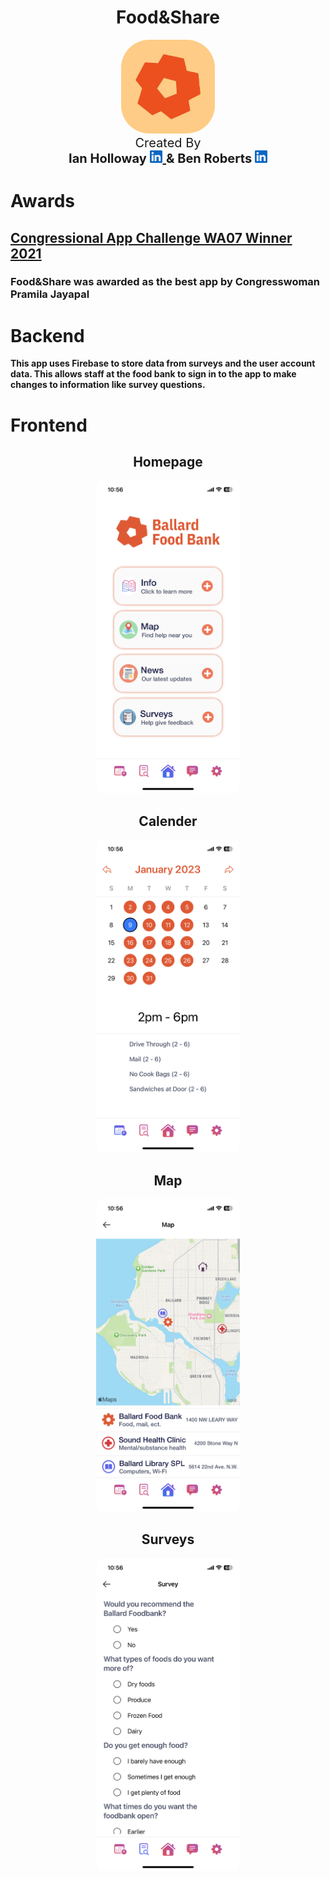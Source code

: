 <h1 align="center">Food&Share</h1>
<div align="center">
  <img 
    src="images/BFBLogo.webp"
    width=150
    style="border-radius: 30%"
  >
</div>
<div align="center" style="font-size: 20px">
Created By
<div>

<div>
  <strong style="font-size: 20px">Ian Holloway</strong>
    <a href="https://www.linkedin.com/in/ianmholloway/">
      <img src="images/linkedin.png" width=20>
    </a>
  <strong style="font-size: 20px">& Ben Roberts<strong>
    <a href="https://www.linkedin.com/in/benjaminradclyfferoberts/">
      <img src="images/linkedin.png" width=20>
    </a>
</div>

<div align="left" style="font-size: 14px">

# Awards

<h2><a href="https://www.congressionalappchallenge.us/21-WA07/">Congressional App Challenge WA07 Winner 2021</a><h3>
<p>Food&Share was awarded as the best app by Congresswoman Pramila Jayapal</p>

# Backend

<p>This app uses Firebase to store data from surveys and the user account data. This allows staff at the food bank to sign in to the app to make changes to information like survey questions.</p>

# Frontend

<div align="center">
<h2>Homepage</h2>
<img
  src="images/homepage.png"
  height=500
  style="border-radius: 3%"
>
</div>

<div align="center">
<h2>Calender</h2>
<img
  src="images/calendar.png"
  height=500
  style="border-radius: 3%"
>
</div>

<div align="center">
<h2>Map</h2>
<img
  src="images/map.png"
  height=500
  style="border-radius: 3%"
>
</div>

<div align="center">
<h2>Surveys</h2>
<img
  src="images/survey.png"
  height=500
  style="border-radius: 3%"
>
</div>

</div>
